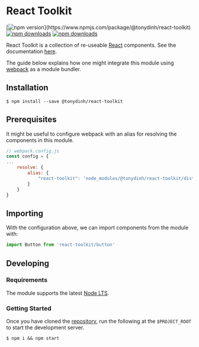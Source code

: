 # React Toolkit

[![npm version](https://img.shields.io/npm/v/@tonydinh/react-toolkit.svg?)](https://www.npmjs.com/package/@tonydinh/react-toolkit)
[![npm downloads](https://img.shields.io/npm/dt/@tonydinh/react-toolkit.svg)](https://www.npmjs.com/package/@tonydinh/react-toolkit)
[![npm downloads](https://img.shields.io/npm/dm/@tonydinh/react-toolkit.svg)](https://www.npmjs.com/package/@tonydinh/react-toolkit)

React Toolkit is a collection of re-useable [React](https://facebook.github.io/react/) components. See the documentation [here](https://tony-dinh.github.io/react-toolkit/).

The guide below explains how one might integrate this module using [webpack](https://webpack.github.io/) as a module bundler.

## Installation
```
$ npm install --save @tonydinh/react-toolkit
```

## Prerequisites
It might be useful to configure webpack with an alias for resolving the components in this module.

```js
// webpack.config.js
const config = {
...
    resolve: {
        alias: {
            "react-toolkit": 'node_modules/@tonydinh/react-toolkit/dist/components'
        }
    }
}
```

## Importing
With the configuration above, we can import components from the module with:

```jsx
import Button from 'react-toolkit/button'
```

## Developing
### Requirements
The module supports the latest [Node LTS](https://github.com/nodejs/LTS).

### Getting Started
Once you have cloned the [repository](https://github.com/tony-dinh/react-toolkit), run the following at the `$PROJECT_ROOT` to start the development server.

```
$ npm i && npm start
```
